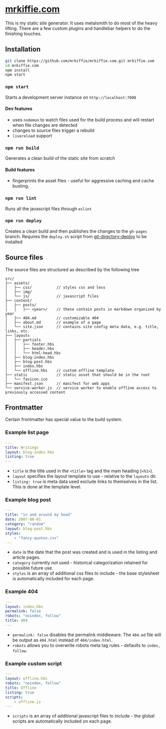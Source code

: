 # [mrkiffie.com](https://mrkiffie.com)

This is my static site generator. It uses metalsmith to do most of the heavy lifting. There are a few custom plugins and handlebar helpers to do the finishing touches.

## Installation

``` bash
git clone https://github.com/mrkiffie/mrkiffie.com.git mrkiffie.com
cd mrkiffie.com
npm install
npm start
```


### `npm start`

Starts a development server instance on `http://localhost:7000`

#### Dev features

- uses `nodemon` to watch files used for the build process and will restart when file changes are detected
- changes to source files trigger a rebuild
- `livereload` support


### `npm run build`

Generates a clean build of the static site from scratch

#### Build features

- fingerprints the asset files - useful for aggressive caching and cache busting.


### `npm run lint`

Runs all the javascript files through `eslint`


### `npm run deploy`

Creates a clean build and then publishes the changes to the `gh-pages` branch.
Requires the `deploy.sh` script from [git-directory-deploy](https://github.com/X1011/git-directory-deploy) to be installed

## Source files

The source files are structured as described by the following tree


    src/
    ├── assets/
    │   ├── css/           // styles css and less
    │   ├── img/
    │   └── js/            // javascript files
    ├── content/
    │   ├── posts/
    │   │   ├── <year>/    // these contain posts in markdown organized by year
    │   ├── 404.md         // customizable 404
    │   ├── about.md       // example of a page
    │   └── site.json      // contains site config meta data, e.g. title, links, etc.
    ├── layouts
    │   ├── partials
    │   │   ├── footer.hbs
    │   │   ├── header.hbs
    │   │   └── html-head.hbs
    │   ├── blog-index.hbs
    │   ├── blog-post.hbs
    │   ├── index.hbs
    │   └── offline.hbs    // custom offline template
    ├── static             // static asset that should be in the root
    │   └── favicon.ico
    ├── manifest.json      // manifest for web apps
    └── service-worker.js  // service worker to enable offline access to previously accessed content


## Frontmatter

Certain frontmatter has special value to the build system.

### Example list page

```yaml
---
title: Writings
layout: blog-index.hbs
listing: true
---
```

- `title` is the title used in the `<title>` tag and the main heading (`<h1>`).
- `layout` specifies the layout template to use - relative to the `layouts` dir.
- `listing: true` is meta data used exclude links to themselves in the list. This is done at the template level.


### Example blog post

```yaml
---
title: "in and around my head"
date: 2007-08-01
category: "random"
layout: blog-post.hbs
styles:
    - "fancy-quotes.css"
---
```

- `date` is the date that the post was created and is used in the listing and article pages.
- `category` currently not used - historical categorization retained for possible future use.
- `styles` is an array of additional css files to include - the base stylesheet is automatically included for each page.

### Example 404

```yaml
---
layout: index.hbs
permalink: false
robots: "noindex, follow"
title: 404
---
```

- `permalink: false` disables the permalink middleware. The `404.md` file will be output as `404.html` instead of `404/index.html`.
- `robots` allows you to overwrite robots meta tag rules - defaults to `index, follow`.


### Example custom script

```yaml
---
layout: offline.hbs
robots: "noindex, follow"
title: Offline
listing: true
scripts:
    - offline.js
---
```

- `scripts` is an array of additional javascript files to include - the global scripts are automatically included on each page.
